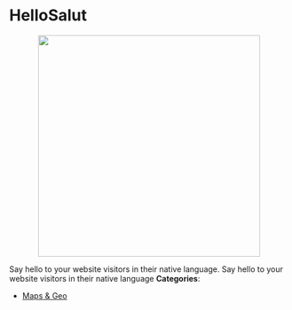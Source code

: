 # HelloSalut

<p align="center">
    <img width="400" src="https://raw.githubusercontent.com/awesome-apis/awesome-apis/apis/hellosalut/logo_256x256.png" />
</p>


Say hello to your website visitors in their native language.  Say hello to your website visitors in their native language
**Categories**:

- [Maps & Geo](https://github/awesome-apis/awesome-apis#maps-and-geo)



